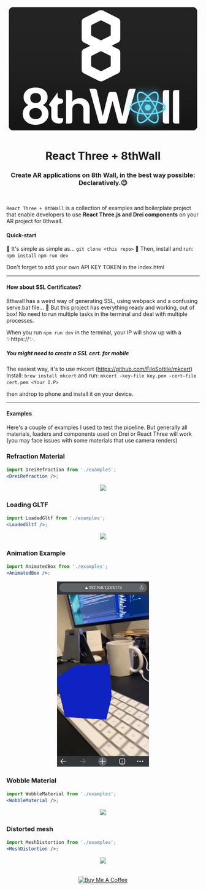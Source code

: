 <p align="center">
  <img src="doc-images/logo.png" width="540" />
</p>
<h1 align="center">React Three + 8thWall</h1>
<h3 align="center">Create AR applications on 8th Wall, in the best way possible: Declaratively.😉</h3>

<br>

`React Three + 8thWall` is a collection of examples and boilerplate project that enable developers to use <b>React Three.js and Drei components</b> on your AR project for 8thwall.

#### Quick-start

🤩 It's simple as simple as...
`git clone <this repo>`
🚀 Then, install and run:
`npm install`
`npm run dev`

Don't forget to add your own API KEY TOKEN in the index.html

---

#### How about SSL Certificates?

8thwall has a weird way of generating SSL, using webpack and a confusing serve.bat file... 🤢
But this project has everything ready and working, out of box! No need to run multiple tasks in the terminal and deal with multiple processes.

When you run `npm run dev` in the terminal, your IP will show up with a ✨https://✨.

##### You might need to create a SSL cert. for mobile

The easiest way, it's to use mkcert (<https://github.com/FiloSottile/mkcert>)
Install:
`brew install mkcert`
and run:
`mkcert -key-file key.pem -cert-file cert.pem <Your I.P>`

then airdrop to phone and install it on your device.

---

#### Examples

Here's a couple of examples I used to test the pipeline. But generally all materials, loaders and components used on Drei or React Three will work (you may face issues with some materials that use camera renders)

### Refraction Material

```jsx
import DreiRefraction from './examples';
<DreiRefraction />;
```

<p align="center">
  <img src="doc-images/refraction.gif" width="240" />
</p>

### Loading GLTF

```jsx
import LoadedGltf from './examples';
<LoadedGltf />;
```

<p align="center">
  <img src="doc-images/gltf.gif" width="240" />
</p>

### Animation Example

```jsx
import AnimatedBox from './examples';
<AnimatedBox />;
```

<p align="center">
  <img src="doc-images/animation.gif" width="240" />
</p>

### Wobble Material

```jsx
import WobbleMaterial from './examples';
<WobbleMaterial />;
```

<p align="center">
  <img src="doc-images/wooble.gif" width="240" />
</p>

### Distorted mesh

```jsx
import MeshDistortion from './examples';
<MeshDistortion />;
```

<p align="center">
  <img src="doc-images/distorted.gif" width="240" />
</p>

<p align="center">
<br/>
<a href="https://www.buymeacoffee.com/vettorazi" target="_blank"><img src="https://www.buymeacoffee.com/assets/img/custom_images/orange_img.png" alt="Buy Me A Coffee" style="height: 41px !important;width: 174px !important;box-shadow: 0px 3px 2px 0px rgba(190, 190, 190, 0.5) !important;-webkit-box-shadow: 0px 3px 2px 0px rgba(190, 190, 190, 0.5) !important;" ></a>
</p>
